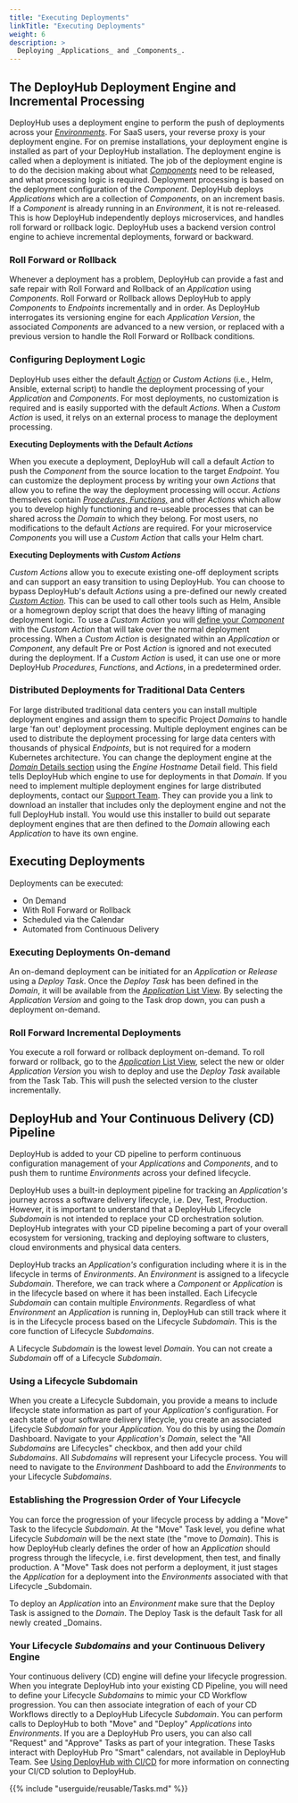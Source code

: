 ```yaml
---
title: "Executing Deployments"
linkTitle: "Executing Deployments"
weight: 6
description: >
  Deploying _Applications_ and _Components_.
---
```


## The DeployHub Deployment Engine and Incremental Processing

DeployHub uses a deployment engine to perform the push of deployments across your [_Environments_](/userguide/first-steps/2-define-environments/).  For SaaS users, your reverse proxy is your deployment engine.  For on premise installations, your deployment engine is installed as part of your DeployHub installation. The deployment engine is called when a deployment is initiated. The job of the deployment engine is to do the decision making about what [_Components_](/userguide/publishing-components/intro-to-components/) need to be released, and what processing logic is required.  Deployment processing is based on the deployment configuration of the _Component_. DeployHub deploys _Applications_ which are a collection of _Components_, on an increment basis. If a _Component_ is already running in an _Environment_, it is not re-released. This is how DeployHub independently deploys microservices, and handles roll forward or rollback logic.  DeployHub uses a backend version control engine to achieve incremental deployments, forward or backward.  

### Roll Forward or Rollback

Whenever a deployment has a problem, DeployHub can provide a fast and safe repair with Roll Forward and Rollback of an _Application_ using _Components_. Roll Forward or Rollback allows DeployHub to apply _Components_ to _Endpoints_ incrementally and in order. As DeployHub interrogates its versioning engine for each _Application Version_, the associated _Components_ are advanced to a new version, or replaced with a previous version to handle the Roll Forward or Rollback conditions.

### Configuring Deployment Logic

DeployHub uses either the default [_Action_](/userguide/customizations/2-define-your-actions/) or _Custom Actions_ (i.e., Helm, Ansible, external script) to handle the deployment processing of your _Application_ and _Components_.  For most deployments, no customization is required and is easily supported with the default _Actions_. When a _Custom Action_ is used, it relys on an external process to manage the deployment processing.

**Executing Deployments with the Default _Actions_**

 When you execute a deployment, DeployHub will call a default _Action_ to push the _Component_ from the source location to the target _Endpoint_. You can customize the deployment process by writing your own _Actions_ that allow you to refine the way the deployment processing will occur. _Actions_ themselves contain [_Procedures_, _Functions,_](/userguide/customizations/2-define-your-functions-and-procedures/) and other _Actions_ which allow you to develop highly functioning and re-useable processes that can be shared across the _Domain_ to which they belong. For most users, no modifications to the default _Actions_ are required. For your microservice _Components_ you will use a _Custom Action_ that calls your Helm chart.

**Executing Deployments with _Custom Actions_**

_Custom Actions_ allow you to execute existing one-off deployment scripts and can support an easy transition to using DeployHub. You can choose to bypass DeployHub's default _Actions_ using a pre-defined our newly created [_Custom Action_](/userguide/customizations/2-define-your-actions/). This can be used to call other tools such as Helm, Ansible or a homegrown deploy script that does the heavy lifting of managing deployment logic. To use a _Custom Action_ you will [define your _Component_](/userguide/publishing-components/2-define-components/#viewing-and-editing-_components_-with-the-dashboard) with the _Custom Action_ that will take over the normal deployment processing. When a _Custom Action_ is designated within an _Application_ or _Component_, any default Pre or Post _Action_ is ignored and not executed during the deployment. If a _Custom Action_ is used, it can use one or more DeployHub _Procedures_, _Functions_, and _Actions_, in a predetermined order.

### Distributed Deployments for Traditional Data Centers

For large distributed traditional data centers you can install multiple deployment engines and assign them to specific Project _Domains_ to handle large 'fan out' deployment processing. Multiple deployment engines can be used to distribute the deployment processing for large data centers with thousands of physical _Endpoints_, but is not required for a modern Kubernetes architecture. You can change the deployment engine at the [_Domain_ Details section](/userguide/first-steps/2-defining-domains/#_domain_-details) using the _Engine Hostname_ Detail field. This field tells DeployHub which engine to use for deployments in that _Domain_. If you need to implement multiple deployment engines for large distributed deployments, contact our [Support Team](/userguide/installation-and-support/0-contactsupport/). They can provide you a link to download an installer that includes only the deployment engine and not the full DeployHub install. You would use this installer to build out separate deployment engines that are then defined to the _Domain_ allowing each _Application_ to have its own engine.

## Executing Deployments

Deployments can be executed:

- On Demand
- With Roll Forward or Rollback
- Scheduled via the Calendar
- Automated from Continuous Delivery

### Executing Deployments On-demand

An on-demand deployment can be initiated for an _Application_ or _Release_ using a _Deploy Task_. Once the _Deploy Task_ has been defined in the _Domain_, it will be available from the [_Application_ List View](/userguide/packaging-applications/2-defining-applications/#the-_application_-list-view-for-adding-or-deleting).  By selecting the _Application Version_ and going to the Task drop down, you can push a deployment on-demand.

### Roll Forward Incremental Deployments

You execute a roll forward or rollback deployment on-demand. To roll forward or rollback, go to the  [_Application_ List View](/userguide/packaging-applications/2-defining-applications/#the-_application_-list-view-for-adding-or-deleting), select the new or older _Application Version_ you wish to deploy and use the _Deploy Task_ available from the Task Tab. This will push the selected version to the cluster incrementally.

## DeployHub and Your Continuous Delivery (CD) Pipeline

DeployHub is added to your CD pipeline to perform continuous configuration management of your _Applications_ and _Components_, and to push them to runtime _Environments_ across your defined lifecycle.

DeployHub uses a built-in deployment pipeline for tracking an _Application's_ journey across a software delivery lifecycle, i.e. Dev, Test, Production. However, it is important to understand that a DeployHub Lifecycle _Subdomain_ is not intended to replace your CD orchestration solution. DeployHub integrates with your CD pipeline becoming a part of your overall ecosystem for versioning, tracking and deploying software to clusters, cloud environments and physical data centers.

DeployHub tracks an _Application's_ configuration including where it is in the lifecycle in terms of _Environments_.  An _Environment_ is assigned to a lifecycle _Subdomain_. Therefore, we can track where a _Component_ or _Application_ is in the lifecycle based on where it has been installed. Each Lifecycle _Subdomain_ can contain multiple _Environments_. Regardless of what _Environment_ an _Application_ is running in, DeployHub can still track where it is in the Lifecycle process based on the Lifecycle _Subdomain_. This is the core function of Lifecycle _Subdomains_.

A Lifecycle _Subdomain_ is the lowest level _Domain_.  You can not create a _Subdomain_ off of a Lifecycle _Subdomain_.  

### Using a Lifecycle Subdomain

When you create a Lifecycle Subdomain, you provide a means to include lifecycle state information as part of your _Application's_ configuration. For each state of your software delivery lifecycle, you create an associated Lifecycle _Subdomain_ for your _Application_. You do this by using the _Domain_ Dashboard. Navigate to your _Application's_ _Domain_, select the  "All _Subdomains_ are Lifecycles" checkbox, and then add your child _Subdomains_.  All _Subdomains_ will represent your Lifecycle process. You will need to navigate to the _Environment_ Dashboard to add the _Environments_ to your Lifecycle _Subdomains_.

### Establishing the Progression Order of Your Lifecycle

You can force the progression of your lifecycle process by adding a "Move" Task to the lifecycle _Subdomain_.  At the "Move" Task level, you define what Lifecycle _Subdomain_ will be the next state (the "move to _Domain_). This is how DeployHub clearly defines the order of how an _Application_ should progress through the lifecycle, i.e. first development, then test, and finally production. A "Move" Task does not perform a deployment, it just stages the _Application_ for a deployment into the _Environments_ associated with that Lifecycle _Subdomain.

To deploy an _Application_ into an _Environment_ make sure that the Deploy Task is assigned to the _Domain_.  The Deploy Task is the default Task for all newly created _Domains.  

### Your Lifecycle _Subdomains_ and your Continuous Delivery Engine

Your continuous delivery (CD) engine will define your lifecycle progression.  When you integrate DeployHub into your existing CD Pipeline, you will need to define your Lifecycle _Subdomains_ to mimic your CD Workflow progression. You can then associate integration of each of your CD Workflows directly to a DeployHub Lifecycle _Subdomain_. You can perform calls to DeployHub to both "Move" and "Deploy" _Applications_ into _Environments_.  If you are a DeployHub Pro users, you can also call "Request" and "Approve" Tasks as part of your integration. These Tasks interact with DeployHub Pro "Smart" calendars, not available in DeployHub Team. See [Using DeployHub with CI/CD](/userguide/integrations/CI-CD_Integrations.md) for more information on connecting your CI/CD solution to DeployHub.

{{% include "userguide/reusable/Tasks.md" %}}
